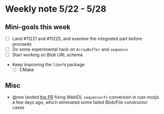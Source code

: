 # Weekly note 5/22 - 5/28

## Mini-goals this week

- [ ] Land #11221 and #11225, and examine the integrated part before proceeds
- [ ] Do some experimental hack on `ArrayBuffer` and `sequence`
- [ ] Start working on Blob URL scheme
- Keep improving the `libnfd` package
    - [ ] CMake

## Misc
* @nox landed [the PR](https://github.com/servo/rust-mozjs/pull/264) fixing WebIDL `sequence<T>` conversion in rust-mozjs a few days ago, which eliminated some failed Blob/File constructor cases

